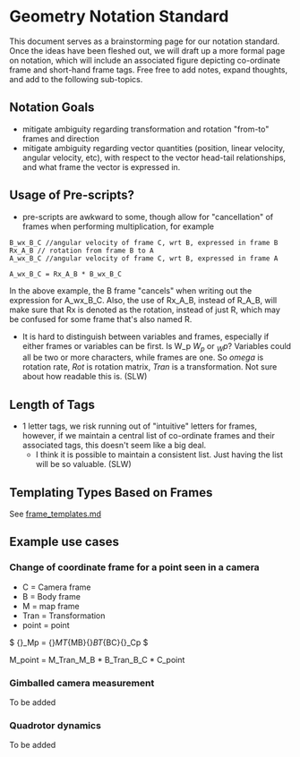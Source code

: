 # Geometry Notation Standard

This document serves as a brainstorming page for our notation standard.  Once the ideas have been fleshed out, we will draft up a more formal page on notation, which will include an associated figure depicting co-ordinate frame and short-hand frame tags.  Free free to add notes, expand thoughts, and add to the following sub-topics.

## Notation Goals
* mitigate ambiguity regarding transformation and rotation "from-to" frames and direction
* mitigate ambiguity regarding vector quantities (position, linear velocity, angular velocity, etc), with respect to the vector head-tail relationships, and what frame the vector is expressed in.

## Usage of Pre-scripts?
* pre-scripts are awkward to some, though allow for "cancellation" of frames when performing multiplication, for example

```
B_wx_B_C //angular velocity of frame C, wrt B, expressed in frame B
Rx_A_B // rotation from frame B to A
A_wx_B_C //angular velocity of frame C, wrt B, expressed in frame A

A_wx_B_C = Rx_A_B * B_wx_B_C

```
In the above example, the B frame "cancels" when writing out the expression for A_wx_B_C.  Also, the use of Rx_A_B, instead of R_A_B, will make sure that Rx is denoted as the rotation, instead of just R, which may be confused for some frame that's also named R. 

* It is hard to distinguish between variables and frames, especially if either frames or variables can be first.  Is W_p  $W_p$ or ${}_Wp$? Variables could all be two or more characters, while frames are one.  So $omega$ is rotation rate, $Rot$ is rotation matrix, $Tran$ is a transformation.  Not sure about how readable this is. (SLW)

## Length of Tags
* 1 letter tags, we risk running out of "intuitive" letters for frames, however, if we maintain a central list of co-ordinate frames and their associated tags, this doesn't seem like a big deal. 
    * I think it is possible to maintain a consistent list. Just having the list will be so valuable. (SLW)

## Templating Types Based on Frames
See [frame_templates.md](frame_templates.md)


## Example use cases

### Change of coordinate frame for a point seen in a camera
- C = Camera frame
- B = Body frame
- M = map frame
- Tran = Transformation
- point = point

$ {}_Mp = {}_MT_{MB}{}_BT_{BC}{}_Cp $

M_point = M_Tran_M_B * B_Tran_B_C * C_point


### Gimballed camera measurement

To be added

### Quadrotor dynamics

To be added


